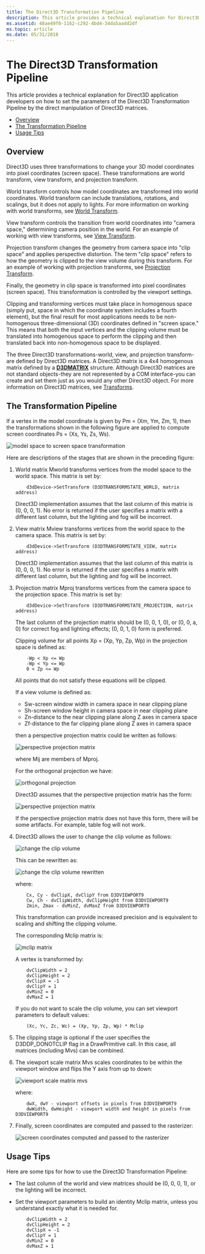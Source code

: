 ```yaml
---
title: The Direct3D Transformation Pipeline
description: This article provides a technical explanation for Direct3D application developers on how to set the parameters of the Direct3D Transformation Pipeline by the direct manipulation of Direct3D matrices.
ms.assetid: 48ae49f0-1162-c292-4bd4-34da5aadd2df
ms.topic: article
ms.date: 05/31/2018
---
```


# The Direct3D Transformation Pipeline

This article provides a technical explanation for Direct3D application developers on how to set the parameters of the Direct3D Transformation Pipeline by the direct manipulation of Direct3D matrices.

-   [Overview](#overview)
-   [The Transformation Pipeline](#the-transformation-pipeline)
-   [Usage Tips](#usage-tips)

## Overview

Direct3D uses three transformations to change your 3D model coordinates into pixel coordinates (screen space). These transformations are world transform, view transform, and projection transform.

World transform controls how model coordinates are transformed into world coordinates. World transform can include translations, rotations, and scalings, but it does not apply to lights. For more information on working with world transforms, see [World Transform](https://msdn.microsoft.com/library/windows/desktop/bb206365).

View transform controls the transition from world coordinates into "camera space," determining camera position in the world. For an example of working with view transforms, see [View Transform](https://msdn.microsoft.com/library/windows/desktop/bb206342).

Projection transform changes the geometry from camera space into "clip space" and applies perspective distortion. The term "clip space" refers to how the geometry is clipped to the view volume during this transform. For an example of working with projection transforms, see [Projection Transform](https://msdn.microsoft.com/library/windows/desktop/bb147302).

Finally, the geometry in clip space is transformed into pixel coordinates (screen space). This transformation is controlled by the viewport settings.

Clipping and transforming vertices must take place in homogenous space (simply put, space in which the coordinate system includes a fourth element), but the final result for most applications needs to be non-homogenous three-dimensional (3D) coordinates defined in "screen space." This means that both the input vertices and the clipping volume must be translated into homogenous space to perform the clipping and then translated back into non-homogenous space to be displayed.

The three Direct3D transformations-world, view, and projection transform-are defined by Direct3D matrices. A Direct3D matrix is a 4x4 homogenous matrix defined by a [**D3DMATRIX**](https://msdn.microsoft.com/library/windows/desktop/bb172573) structure. Although Direct3D matrices are not standard objects-they are not represented by a COM interface-you can create and set them just as you would any other Direct3D object. For more information on Direct3D matrices, see [Transforms](https://msdn.microsoft.com/library/windows/desktop/bb206269).

## The Transformation Pipeline

If a vertex in the model coordinate is given by Pm = (Xm, Ym, Zm, 1), then the transformations shown in the following figure are applied to compute screen coordinates Ps = (Xs, Ys, Zs, Ws).

![model space to screen space transformation](images/d3dxfrm61.gif)

Here are descriptions of the stages that are shown in the preceding figure:

1.  World matrix Mworld transforms vertices from the model space to the world space. This matrix is set by:

    ``` syntax
        d3dDevice->SetTransform (D3DTRANSFORMSTATE_WORLD, matrix address) 
    ```

    Direct3D implementation assumes that the last column of this matrix is (0, 0, 0, 1). No error is returned if the user specifies a matrix with a different last column, but the lighting and fog will be incorrect.

2.  View matrix Mview transforms vertices from the world space to the camera space. This matrix is set by:

    ``` syntax
        d3dDevice->SetTransform (D3DTRANSFORMSTATE_VIEW, matrix address) 
    ```

    Direct3D implementation assumes that the last column of this matrix is (0, 0, 0, 1). No error is returned if the user specifies a matrix with different last column, but the lighting and fog will be incorrect.

3.  Projection matrix Mproj transforms vertices from the camera space to the projection space. This matrix is set by:

    ``` syntax
        d3dDevice->SetTransform (D3DTRANSFORMSTATE_PROJECTION, matrix address) 
    ```

    The last column of the projection matrix should be (0, 0, 1, 0), or (0, 0, a, 0) for correct fog and lighting effects; (0, 0, 1, 0) form is preferred.

    Clipping volume for all points Xp = (Xp, Yp, Zp, Wp) in the projection space is defined as:

    ``` syntax
        -Wp < Xp <= Wp 
        -Wp < Yp <= Wp 
        0 < Zp <= Wp 
    ```

    All points that do not satisfy these equations will be clipped.

    If a view volume is defined as:

    -   Sw-screen window width in camera space in near clipping plane
    -   Sh-screen window height in camera space in near clipping plane
    -   Zn-distance to the near clipping plane along Z axes in camera space
    -   Zf-distance to the far clipping plane along Z axes in camera space

    then a perspective projection matrix could be written as follows:

    ![perspective projection matrix](images/d3dxfrm62.gif)

    where Mij are members of Mproj.

    For the orthogonal projection we have:

    ![orthogonal projection](images/d3dxfrm63.gif)

    Direct3D assumes that the perspective projection matrix has the form:

    ![perspective projection matrix](images/d3dxfrm64.gif)

    If the perspective projection matrix does not have this form, there will be some artifacts. For example, table fog will not work.

4.  Direct3D allows the user to change the clip volume as follows:

    ![change the clip volume](images/d3dxfrm65.gif)

    This can be rewritten as:

    ![change the clip volume rewritten](images/d3dxfrm66.gif)

    where:

    ``` syntax
        Cx, Cy - dvClipX, dvClipY from D3DVIEWPORT9  
        Cw, Ch - dvClipWidth, dvClipHeight from D3DVIEWPORT9  
        Zmin, Zmax - dvMinZ, dvMaxZ from D3DVIEWPORT9  
    ```

    This transformation can provide increased precision and is equivalent to scaling and shifting the clipping volume.

    The corresponding Mclip matrix is:

    ![mclip matrix](images/d3dxfrm67.gif)

    A vertex is transformed by:

    ``` syntax
        dvClipWidth = 2   
        dvClipHeight = 2   
        dvClipX = -1   
        dvClipY = 1   
        dvMinZ = 0   
        dvMaxZ = 1   
    ```

    If you do not want to scale the clip volume, you can set viewport parameters to default values:

    ``` syntax
        (Xc, Yc, Zc, Wc) = (Xp, Yp, Zp, Wp) * Mclip   
    ```

5.  The clipping stage is optional if the user specifies the D3DDP\_DONOTCLIP flag in a DrawPrimitive call. In this case, all matrices (including Mvs) can be combined.
6.  The viewport scale matrix Mvs scales coordinates to be within the viewport window and flips the Y axis from up to down:

    ![viewport scale matrix mvs](images/d3dxfrm68.gif)

    where:

    ``` syntax
        dwX, dwY - viewport offsets in pixels from D3DVIEWPORT9 
        dwWidth, dwHeight - viewport width and height in pixels from D3DVIEWPORT9    
    ```

7.  Finally, screen coordinates are computed and passed to the rasterizer:

    ![screen coordinates computed and passed to the rasterizer](images/d3dxfrm69.gif)

## Usage Tips

Here are some tips for how to use the Direct3D Transformation Pipeline:

-   The last column of the world and view matrices should be (0, 0, 0, 1), or the lighting will be incorrect.
-   Set the viewport parameters to build an identity Mclip matrix, unless you understand exactly what it is needed for.

    ``` syntax
        dvClipWidth = 2 
        dvClipHeight = 2
        dvClipX = -1
        dvClipY = 1
        dvMinZ = 0 
        dvMaxZ = 1
    ```

 

 




